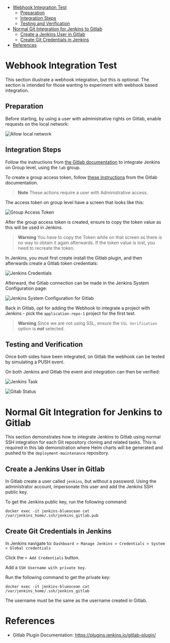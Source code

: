 
- [Webhook Integration Test](#webhook-integration-test)
  - [Preparation](#preparation)
  - [Integration Steps](#integration-steps)
  - [Testing and Verification](#testing-and-verification)
- [Normal Git Integration for Jenkins to Gitlab](#normal-git-integration-for-jenkins-to-gitlab)
  - [Create a Jenkins User in Gitlab](#create-a-jenkins-user-in-gitlab)
  - [Create Git Credentials in Jenkins](#create-git-credentials-in-jenkins)
- [References](#references)


# Webhook Integration Test

This section illustrate a webhook integration, but this is optional. The section is intended for those wanting to experiment with webhook based integration.

## Preparation

Before starting, by using a user with administrative rights on Gitlab, enable requests on the local network:

![Allow local network](screenshots/integration_gitlab_allow_localnet.png)

## Integration Steps

Follow the instructions from [the Gitlab documentation](https://docs.gitlab.com/ee/integration/jenkins.html) to integrate Jenkins on Group level, using the `lab` group.

To create a group access token, follow [these instructions](https://docs.gitlab.com/ee/user/group/settings/group_access_tokens.html#create-a-group-access-token-using-ui) from the Gitlab documentation.

> **Note**
> These actions require a user with Administrative access. 

The access token on group level have a screen that looks like this:

![Group Access Token](screenshots/integration_gitlab_group_access_token.png)

After the group access token is created, ensure to copy the token value as this will be used in Jenkins.

> **Warning**
> You have to copy the Token while on that screen as there is no way to obtain it again afterwards. If the token value is lost, you need to recreate the token.

In Jenkins, you must first create install the Gitlab plugin, and then afterwards create a Gitlab token credentials:

![Jenkins Credentials](screenshots/integration_jenkins_add_token.png)

Afterward, the Gitlab connection can be made in the Jenkins System Configuration page:

![Jenkins System Configuration for Gitlab](screenshots/integration_jenkins_add_gitlab_config.png)

Back in Gitlab, opt for adding the Webhook to integrate a project with Jenkins - pick the `application-repo-1` project for the first test.

> **Warning**
> Since we are not using SSL, ensure the `SSL Verification` option is _**not**_ selected.

## Testing and Verification

Once both sides have been integrated, on Gitlab the webhook can be tested by simulating a PUSH event.

On both Jenkins and Gitlab the event and integration can then be verified:

![Jenkins Task](screenshots/integration_test_webhook_jenkins_view.png)

![Gitab Status](screenshots/integration_test_webhook_gitlab_view.png)

# Normal Git Integration for Jenkins to Gitlab

This section demonstrates how to integrate Jenkins to Gitlab using normal SSH integration for each Git repository cloning and related tasks. This is required in this lab demonstration where Helm charts will be generated and pushed to the `deployment-maintenance` repository.

## Create a Jenkins User in Gitlab

In Gitlab create a user called `jenkins`, but without a password. Using the administrator account, impersonate this user and add the Jenkins SSH public key.

To get the Jenkins public key, run the following command:

```shell
docker exec -it jenkins-blueocean cat /var/jenkins_home/.ssh/jenkins_gitlab.pub
```

## Create Git Credentials in Jenkins

In Jenkins navigate to: `Dashboard > Manage Jenkins > Credentials > System > Global credentials`

Click the `+ Add Credentials` button.

Add a `SSH Username with private key`.

Run the following command to get the private key:

```shell
docker exec -it jenkins-blueocean cat /var/jenkins_home/.ssh/jenkins_gitlab
```

The username must be the same as the username created in Gitlab.

# References

* Gitlab Plugin Documentation: https://plugins.jenkins.io/gitlab-plugin/